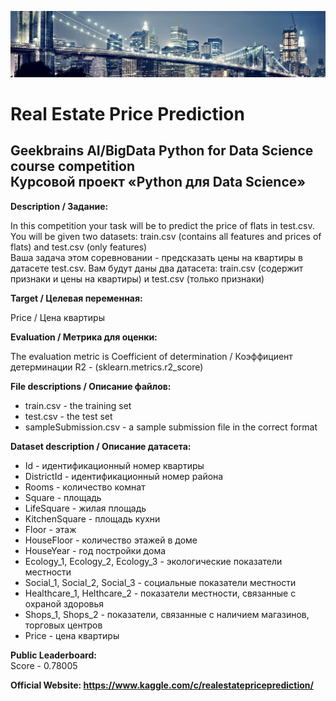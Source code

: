 ![alt text](data/header.png)

# Real Estate Price Prediction</br>
## Geekbrains AI/BigData Python for Data Science course competition</br>Курсовой проект «Python для Data Science»

**Description / Задание:**

In this competition your task will be to predict the price of flats in test.csv. You will be given two datasets: train.csv (contains all features and prices of flats) and test.csv (only features)  
Ваша задача этом соревновании - предсказать цены на квартиры в датасете test.csv. Вам будут даны два датасета: train.csv (содержит признаки и цены на квартиры) и test.csv (только признаки)

**Target / Целевая переменная:**

Price / Цена квартиры

**Evaluation / Метрика для оценки:**

The evaluation metric is Coefficient of determination / Коэффициент детерминации R2 - (sklearn.metrics.r2_score)  

**File descriptions / Описание файлов:**
- train.csv - the training set
- test.csv - the test set
- sampleSubmission.csv - a sample submission file in the correct format

**Dataset description / Описание датасета:**
- Id - идентификационный номер квартиры
- DistrictId - идентификационный номер района
- Rooms - количество комнат
- Square - площадь
- LifeSquare - жилая площадь
- KitchenSquare - площадь кухни
- Floor - этаж
- HouseFloor - количество этажей в доме
- HouseYear - год постройки дома
- Ecology_1, Ecology_2, Ecology_3 - экологические показатели местности
- Social_1, Social_2, Social_3 - социальные показатели местности
- Healthcare_1, Helthcare_2 - показатели местности, связанные с охраной здоровья
- Shops_1, Shops_2 - показатели, связанные с наличием магазинов, торговых центров
- Price - цена квартиры

**Public Leaderboard:**  
Score - 0.78005  

**Official Website: https://www.kaggle.com/c/realestatepriceprediction/**
